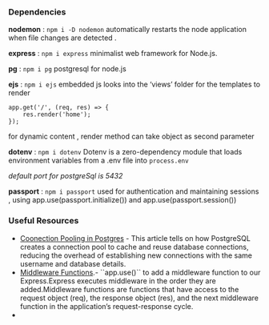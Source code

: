 ### Dependencies

**nodemon** : `` npm i -D nodemon ``
automatically restarts the node application when file changes are detected .

**express** : ``npm i express``
minimalist web framework for Node.js.

**pg** : ``npm i pg``
postgresql for node.js

**ejs** : ``npm i ejs``
embedded js
looks into the ‘views’ folder for the templates to render

```
app.get('/', (req, res) => { 
	res.render('home'); 
});
```
for dynamic content , render method can take object as second parameter

**dotenv** : ``npm i dotenv``
Dotenv is a zero-dependency module that loads environment variables from a .env file into ``process.env``

*default port for postgreSql is 5432*

**passport** : ``npm i passport``
used for authentication and maintaining sessions , using app.use(passport.initialize()) and app.use(passport.session())

### Useful Resources

- [Coonection Pooling in Postgres](https://www.ashnik.com/everything-you-need-to-know-about-connection-pooling-in-postgres/#:~:text=5%20MIN%20READ,new%20connection%20to%20the%20database.) - This article tells on how PostgreSQL creates a connection pool to cache and reuse database connections, reducing the overhead of establishing new connections with the same username and database details.
- [Middleware Functions](https://expressjs.com/en/guide/using-middleware.html.).- ``app.use()`` to add a middleware function to our Express.Express executes middleware in the order they are added.Middleware functions are functions that have access to the request object (req), the response object (res), and the next middleware function in the application’s request-response cycle.
- 

